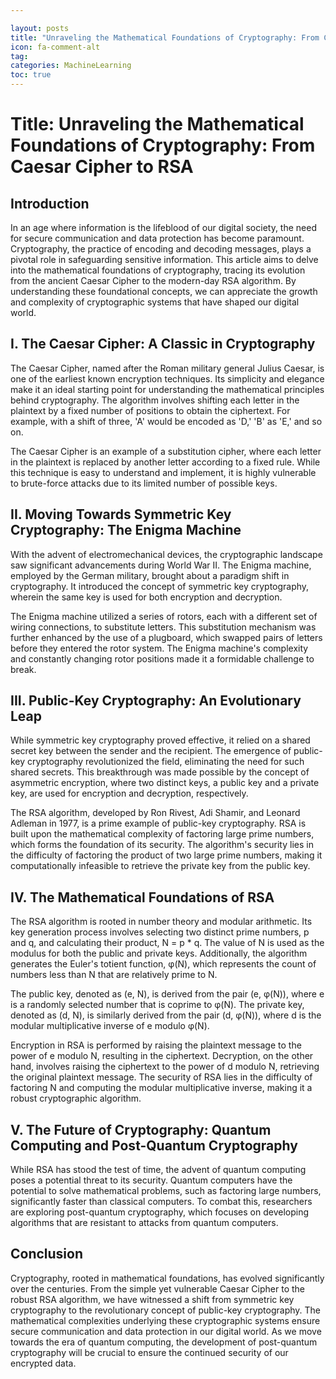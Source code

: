 ```yaml
---

layout: posts
title: "Unraveling the Mathematical Foundations of Cryptography: From Caesar Cipher to RSA"
icon: fa-comment-alt
tag:      
categories: MachineLearning
toc: true
---
```




# Title: Unraveling the Mathematical Foundations of Cryptography: From Caesar Cipher to RSA

## Introduction

In an age where information is the lifeblood of our digital society, the need for secure communication and data protection has become paramount. Cryptography, the practice of encoding and decoding messages, plays a pivotal role in safeguarding sensitive information. This article aims to delve into the mathematical foundations of cryptography, tracing its evolution from the ancient Caesar Cipher to the modern-day RSA algorithm. By understanding these foundational concepts, we can appreciate the growth and complexity of cryptographic systems that have shaped our digital world.

## I. The Caesar Cipher: A Classic in Cryptography

The Caesar Cipher, named after the Roman military general Julius Caesar, is one of the earliest known encryption techniques. Its simplicity and elegance make it an ideal starting point for understanding the mathematical principles behind cryptography. The algorithm involves shifting each letter in the plaintext by a fixed number of positions to obtain the ciphertext. For example, with a shift of three, 'A' would be encoded as 'D,' 'B' as 'E,' and so on.

The Caesar Cipher is an example of a substitution cipher, where each letter in the plaintext is replaced by another letter according to a fixed rule. While this technique is easy to understand and implement, it is highly vulnerable to brute-force attacks due to its limited number of possible keys.

## II. Moving Towards Symmetric Key Cryptography: The Enigma Machine

With the advent of electromechanical devices, the cryptographic landscape saw significant advancements during World War II. The Enigma machine, employed by the German military, brought about a paradigm shift in cryptography. It introduced the concept of symmetric key cryptography, wherein the same key is used for both encryption and decryption.

The Enigma machine utilized a series of rotors, each with a different set of wiring connections, to substitute letters. This substitution mechanism was further enhanced by the use of a plugboard, which swapped pairs of letters before they entered the rotor system. The Enigma machine's complexity and constantly changing rotor positions made it a formidable challenge to break.

## III. Public-Key Cryptography: An Evolutionary Leap

While symmetric key cryptography proved effective, it relied on a shared secret key between the sender and the recipient. The emergence of public-key cryptography revolutionized the field, eliminating the need for such shared secrets. This breakthrough was made possible by the concept of asymmetric encryption, where two distinct keys, a public key and a private key, are used for encryption and decryption, respectively.

The RSA algorithm, developed by Ron Rivest, Adi Shamir, and Leonard Adleman in 1977, is a prime example of public-key cryptography. RSA is built upon the mathematical complexity of factoring large prime numbers, which forms the foundation of its security. The algorithm's security lies in the difficulty of factoring the product of two large prime numbers, making it computationally infeasible to retrieve the private key from the public key.

## IV. The Mathematical Foundations of RSA

The RSA algorithm is rooted in number theory and modular arithmetic. Its key generation process involves selecting two distinct prime numbers, p and q, and calculating their product, N = p * q. The value of N is used as the modulus for both the public and private keys. Additionally, the algorithm generates the Euler's totient function, φ(N), which represents the count of numbers less than N that are relatively prime to N.

The public key, denoted as (e, N), is derived from the pair (e, φ(N)), where e is a randomly selected number that is coprime to φ(N). The private key, denoted as (d, N), is similarly derived from the pair (d, φ(N)), where d is the modular multiplicative inverse of e modulo φ(N).

Encryption in RSA is performed by raising the plaintext message to the power of e modulo N, resulting in the ciphertext. Decryption, on the other hand, involves raising the ciphertext to the power of d modulo N, retrieving the original plaintext message. The security of RSA lies in the difficulty of factoring N and computing the modular multiplicative inverse, making it a robust cryptographic algorithm.

## V. The Future of Cryptography: Quantum Computing and Post-Quantum Cryptography

While RSA has stood the test of time, the advent of quantum computing poses a potential threat to its security. Quantum computers have the potential to solve mathematical problems, such as factoring large numbers, significantly faster than classical computers. To combat this, researchers are exploring post-quantum cryptography, which focuses on developing algorithms that are resistant to attacks from quantum computers.

## Conclusion

Cryptography, rooted in mathematical foundations, has evolved significantly over the centuries. From the simple yet vulnerable Caesar Cipher to the robust RSA algorithm, we have witnessed a shift from symmetric key cryptography to the revolutionary concept of public-key cryptography. The mathematical complexities underlying these cryptographic systems ensure secure communication and data protection in our digital world. As we move towards the era of quantum computing, the development of post-quantum cryptography will be crucial to ensure the continued security of our encrypted data.